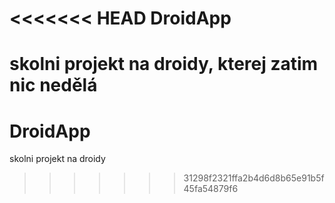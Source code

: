 <<<<<<< HEAD
DroidApp
===========

skolni projekt na droidy, kterej zatim nic nedělá
=======
DroidApp
========

skolni projekt na droidy
>>>>>>> 31298f2321ffa2b4d6d8b65e91b5f45fa54879f6
